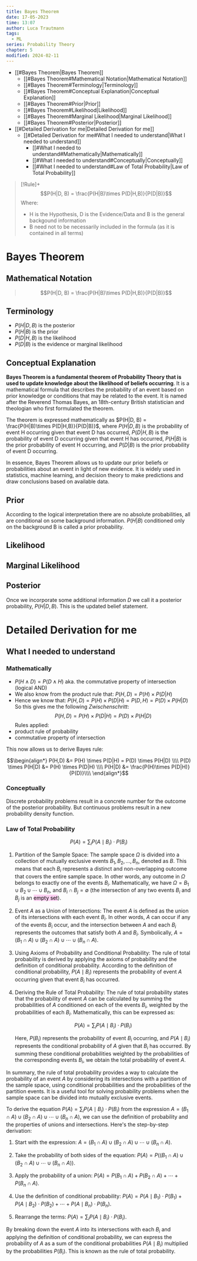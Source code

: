 ```yaml
---
title: Bayes Theorem
date: 17-05-2023
time: 13:07
author: Luca Trautmann
tags:
  - ML
series: Probability Theory
chapter: 5
modified: 2024-02-11
---
```


- [[#Bayes Theorem|Bayes Theorem]]
	- [[#Bayes Theorem#Mathematical Notation|Mathematical Notation]]
	- [[#Bayes Theorem#Terminology|Terminology]]
	- [[#Bayes Theorem#Conceptual Explanation|Conceptual Explanation]]
	- [[#Bayes Theorem#Prior|Prior]]
	- [[#Bayes Theorem#Likelihood|Likelihood]]
	- [[#Bayes Theorem#Marginal Likelihood|Marginal Likelihood]]
	- [[#Bayes Theorem#Posterior|Posterior]]
- [[#Detailed Derivation for me|Detailed Derivation for me]]
	- [[#Detailed Derivation for me#What I needed to understand|What I needed to understand]]
		- [[#What I needed to understand#Mathematically|Mathematically]]
		- [[#What I needed to understand#Conceptually|Conceptually]]
		- [[#What I needed to understand#Law of Total Probability|Law of Total Probability]]


>[!Rule]+
>$$P(H|D, B) = \frac{P(H|B)\times P(D|H,B)}{P(D|B)}$$
>Where: 
> - H is the Hypothesis, D is the Evidence/Data and B is the general backgound information
> - B need not to be necessarily included in the formula (as it is contained in all terms)
# Bayes Theorem

## Mathematical Notation

>$$P(H|D, B) = \frac{P(H|B)\times P(D|H,B)}{P(D|B)}$$

## Terminology

- $P(H|D,B)$ is the posterior
- $P(H|B)$ is the prior
- $P(D|H,B)$ is the likelihood
- $P(D|B)$ is the evidence or marginal likelihood

## Conceptual Explanation
__Bayes Theorem is a fundamental theorem of Probability Theory that is used to update knowledge about the likelihood of beliefs occurring__. It is a mathematical formula that describes the probability of an event based on prior knowledge or conditions that may be related to the event. It is named after the Reverend Thomas Bayes, an 18th-century British statistician and theologian who first formulated the theorem.

The theorem is expressed mathematically as $P(H|D, B) = \frac{P(H|B)\times P(D|H,B)}{P(D|B)}$, where $P(H|D,B)$ is the probability of event H occurring given that event D has occurred, $P(D|H,B)$ is the probability of event D occurring given that event H has occurred, $P(H|B)$ is the prior probability of event H occurring, and $P(D|B)$ is the prior probability of event D occurring.

In essence, Bayes Theorem allows us to update our prior beliefs or probabilities about an event in light of new evidence. It is widely used in statistics, machine learning, and decision theory to make predictions and draw conclusions based on available data.

## Prior
According to the logical interpretation there are no absolute probabilities, all are conditional on some background information. $P(H | B)$ conditioned only on the background B is called a prior probability.
## Likelihood

## Marginal Likelihood

## Posterior 
Once we incorporate some additional information $D$ we call it a posterior probability, $P(H | D, B)$. This is the updated belief statement. 

# Detailed Derivation for me
## What I needed to understand 
### Mathematically
- $P(H \land D) = P(D \land H)$ aka. the commutative property of intersection (logical AND)
- We also know from the product rule that: $P(H,D) = P(H) \times P(D|H)$ 
- Hence we know that: $P(H,D) = P(H) \times P(D|H) =  P(D,H) =  P(D) \times P(H|D)$
So this gives me the following _Zwischenschritt_:
$$P(H,D) = P(H) \times P(D|H) =  P(D) \times P(H|D)$$
Rules applied:
- product rule of probability
- commutative property of intersection

This now allows us to derive Bayes rule:

$$\begin{align*}
P(H,D) &= P(H) \times P(D|H) = P(D) \times P(H|D) \\\\
 P(D) \times P(H|D) &= P(H) \times P(D|H) \\\\
P(H|D) &= \frac{P(H)\times P(D|H)}{P(D)}\\\\
\end{align*}$$
### Conceptually
Discrete probability problems result in a concrete number for the outcome of the posterior probability. But continuous problems result in a new probability density function. 




### Law of Total Probability

   $$P(A) = \sum_i P(A \mid B_i) \cdot P(B_i)$$

1. Partition of the Sample Space: The sample space $\Omega$ is divided into a collection of mutually exclusive events $B_1, B_2, \ldots, B_n$, denoted as $B$. This means that each $B_i$ represents a distinct and non-overlapping outcome that covers the entire sample space. In other words, any outcome in $\Omega$ belongs to exactly one of the events $B_i$. Mathematically, we have $\Omega = B_1 \cup B_2 \cup \cdots \cup B_n$, and $B_i \cap B_j = \emptyset$ (the intersection of any two events $B_i$ and $B_j$ is an <mark style="background: #FFB8EBA6;">empty set</mark>).

2. Event $A$ as a Union of Intersections: The event $A$ is defined as the union of its intersections with each event $B_i$. In other words, $A$ can occur if any of the events $B_i$ occur, and the intersection between $A$ and each $B_i$ represents the outcomes that satisfy both $A$ and $B_i$. Symbolically, $A = (B_1 \cap A) \cup (B_2 \cap A) \cup \cdots \cup (B_n \cap A)$.

3. Using Axioms of Probability and Conditional Probability: The rule of total probability is derived by applying the axioms of probability and the definition of conditional probability. According to the definition of conditional probability, $P(A \mid B_i)$ represents the probability of event $A$ occurring given that event $B_i$ has occurred.

4. Deriving the Rule of Total Probability: The rule of total probability states that the probability of event $A$ can be calculated by summing the probabilities of $A$ conditioned on each of the events $B_i$, weighted by the probabilities of each $B_i$. Mathematically, this can be expressed as:

   $$P(A) = \sum_i P(A \mid B_i) \cdot P(B_i)$$

   Here, $P(B_i)$ represents the probability of event $B_i$ occurring, and $P(A \mid B_i)$ represents the conditional probability of $A$ given that $B_i$ has occurred. By summing these conditional probabilities weighted by the probabilities of the corresponding events $B_i$, we obtain the total probability of event $A$.

In summary, the rule of total probability provides a way to calculate the probability of an event $A$ by considering its intersections with a partition of the sample space, using conditional probabilities and the probabilities of the partition events. It is a useful tool for solving probability problems when the sample space can be divided into mutually exclusive events.

To derive the equation $P(A) = \sum_i P(A \mid B_i) \cdot P(B_i)$ from the expression $A = (B_1 \cap A) \cup (B_2 \cap A) \cup \cdots \cup (B_n \cap A)$, we can use the definition of probability and the properties of unions and intersections. Here's the step-by-step derivation:

1. Start with the expression: $A = (B_1 \cap A) \cup (B_2 \cap A) \cup \cdots \cup (B_n \cap A)$.

2. Take the probability of both sides of the equation: $P(A) = P\left((B_1 \cap A) \cup (B_2 \cap A) \cup \cdots \cup (B_n \cap A)\right)$.

3. Apply the probability of a union: $P(A) = P(B_1 \cap A) + P(B_2 \cap A) + \cdots + P(B_n \cap A)$.

4. Use the definition of conditional probability: $P(A) = P(A \mid B_1) \cdot P(B_1) + P(A \mid B_2) \cdot P(B_2) + \cdots + P(A \mid B_n) \cdot P(B_n)$.

5. Rearrange the terms: $P(A) = \sum_i P(A \mid B_i) \cdot P(B_i)$.

By breaking down the event $A$ into its intersections with each $B_i$ and applying the definition of conditional probability, we can express the probability of $A$ as a sum of the conditional probabilities $P(A \mid B_i)$ multiplied by the probabilities $P(B_i)$. This is known as the rule of total probability.